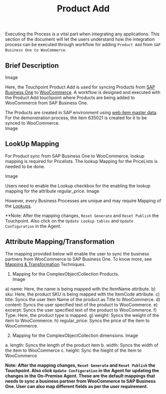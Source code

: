 ﻿---
title: "Product Add"
toc: true
tag: developers
category: "Integration"
deprecated: 
    url: "/processflow/overview-of-processflow"
    title: "Overview of ProcessFlow"
menus: 
    sapwoocommerceintegration:
        title: "Product Add"
        icon: fa fa-wpexplorer
        identifier: sapwoocommercepadd
---

Executing the Process is a vital part when integrating any applications. This section of the document 
will let the users understand how the integration process can be executed through workflow for adding 
`Product Add` from `SAP Business One to WooCommerce`.

## Brief Description 

Image

Here, the Touchpoint Product Add is used for syncing Products from [SAP Business One]() to [WooCommerce](). 
A workflow is designed and executed with the Product Add touchpoint where Products are being added 
to WooCommerce from SAP Business One.

The Products are created in SAP environment using [web item master data](). For the demonstration process, 
the item 635021 is created for it to be synced to WooCommerce.  
Image

## LookUp Mapping

For Product sync from SAP Business One to WooCommerce, lookup mapping is required for Pricelists. The 
lookup Mapping for the PriceLists is needed to be done.

Image

Users need to enable the Lookup checkbox for the enabling the lookup mapping for the attribute regular_price. 
Image

However, every Business Processes are unique and may require Mapping of the [Lookups](). 

**Note: After the mapping changes, `Reset Generate` and `Reset Publish` the Touchpoint. 
Also click on the `Update Lookup tables` and `Update Configuration` in the Agent.

## Attribute Mapping/Transformation

The mapping provided below will enable the user to sync the business partners 
from WooCommerce to SAP Business One. To know more, see [Mapping & Transformation]() Techniques.

1.	Mapping for the ComplexObjectCollection Products.  
Image

a)	name: Here, the name is being mapped with the ItemName attribute.
b)	sku: Here, the product SKU is being mapped with the ItemCode attribute.
c)	title: Syncs the user Item Name of the product as Title to WooCommerce.
d)	content: Syncs the user specified text of the product to WooCommerce.
e)	excerpt: Syncs the user specified text of the product to WooCommerce.
f)	Type: Here, the product type is mapped.
g)	weight: Syncs the weight of the item to WooCommerce.
h)	regular_price: Syncs the price of the item to WooCommerce.

2. Mapping for the ComplexObjectCollection dimensions.
Image

a.	length: Syncs the length of the product item
b.	width: Syncs the width of the item to WooCommerce
c.	height: Sync the hieght of the item to WooCommerce


**Note: After the mapping changes, `Reset Generate` and `Reset Publish` the Touchpoint. Also click `Update Configuration` in the Agent for updating the changes in the On-Premise Agent.
These are the default mappings that needs to sync a business partner from WooCommerce to SAP Business One. 
User can also map different fields as per the user requirement.**




